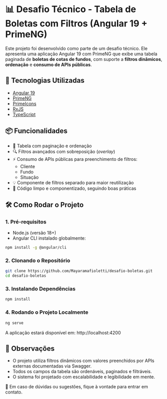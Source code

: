 # 📊 Desafio Técnico - Tabela de Boletas com Filtros (Angular 19 + PrimeNG)

Este projeto foi desenvolvido como parte de um desafio técnico. Ele apresenta uma aplicação Angular 19 com PrimeNG que exibe uma tabela paginada de **boletas de cotas de fundos**, com suporte a **filtros dinâmicos**, **ordenação** e **consumo de APIs públicas**.

## 🚀 Tecnologias Utilizadas

- [Angular 19](https://angular.io/)
- [PrimeNG](https://primeng.org/)
- [PrimeIcons](https://primefaces.org/primeicons/)
- [RxJS](https://rxjs.dev/)
- [TypeScript](https://www.typescriptlang.org/)

## 📦 Funcionalidades

- 📄 Tabela com paginação e ordenação
- 🔍 Filtros avançados com sobreposição (_overlay_)
- ⚡ Consumo de APIs públicas para preenchimento de filtros:
  - Cliente
  - Fundo
  - Situação
- 💡 Componente de filtros separado para maior reutilização
- 🧼 Código limpo e componentizado, seguindo boas práticas

## 🛠️ Como Rodar o Projeto
### 1. Pré-requisitos

- Node.js (versão 18+)
- Angular CLI instalado globalmente:

```bash
npm install -g @angular/cli
```
### 2. Clonando o Repositório

```bash
git clone https://github.com/Mayaramafioletti/desafio-boletas.git 
cd desafio-boletas
```

### 3. Instalando Dependências
```bash
npm install
```

### 4. Rodando o Projeto Localmente
```bash
ng serve
```
A aplicação estará disponível em: http://localhost:4200

## 📌 Observações
- O projeto utiliza filtros dinâmicos com valores preenchidos por APIs externas documentadas via Swagger.
- Todos os campos da tabela são ordenáveis, paginados e filtráveis. 
- O sistema foi projetado com escalabilidade e legibilidade em mente.

💬 Em caso de dúvidas ou sugestões, fique à vontade para entrar em contato.
